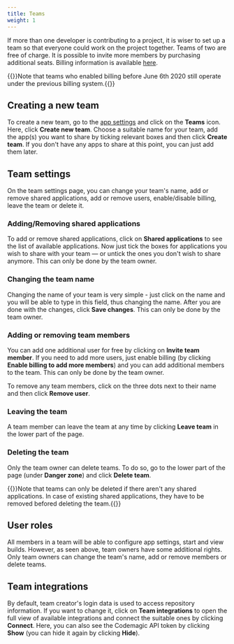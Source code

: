 ```yaml
---
title: Teams
weight: 1
---
```


If more than one developer is contributing to a project, it is wiser to set up a team so that everyone could work on the project together. Teams of two are free of charge. It is possible to invite more members by purchasing additional seats. Billing information is available [here](https://codemagic.io/pricing/).

{{<notebox>}}Note that teams who enabled billing before June 6th 2020 still operate under the previous billing system.{{</notebox>}}


## Creating a new team

To create a new team, go to the [app settings](`https://codemagic.io/apps`) and click on the **Teams** icon. Here, click **Create new team**. Choose a suitable name for your team, add the app(s) you want to share by ticking relevant boxes and then click **Create team**. If you don't have any apps to share at this point, you can just add them later.

## Team settings

On the team settings page, you can change your team's name, add or remove shared applications, add or remove users, <!---change user roles, -->enable/disable billing, leave the team or delete it.

### Adding/Removing shared applications

To add or remove shared applications, click on **Shared applications** to see the list of available applications. Now just tick the boxes for applications you wish to share with your team — or untick the ones you don't wish to share anymore. This can only be done by the team owner.

### Changing the team name

Changing the name of your team is very simple - just click on the name and you will be able to type in this field, thus changing the name. After you are done with the changes, click **Save changes**. This can only be done by the team owner.

### Adding or removing team members

You can add one additional user for free by clicking on **Invite team member**. If you need to add more users, just enable billing (by clicking **Enable billing to add more members**) and you can add additional members to the team. This can only be done by the team owner.

To remove any team members, click on the three dots next to their name and then click **Remove user**.

### Leaving the team

A team member can leave the team at any time by clicking **Leave team** in the lower part of the page. <!---If a team owner wants to leave the team, they first have to transfer the ownership to another member.-->

### Deleting the team

Only the team owner can delete teams. To do so, go to the lower part of the page (under **Danger zone**) and click **Delete team**.

{{<notebox>}}Note that teams can only be deleted if there aren't any shared applications. In case of existing shared applications, they have to be removed befored deleting the team.{{</notebox>}}

## User roles

All members in a team will be able to configure app settings, start and view builds. However, as seen above, team owners have some additional rights. Only team owners can change the team's name, add or remove members <!---or change their roles,--> or delete teams.

## Team integrations

By default, team creator's login data is used to access repository information. If you want to change it, click on **Team integrations** to open the full view of available integrations and connect the suitable ones by clicking **Connect**. Here, you can also see the Codemagic API token by clicking **Show** (you can hide it again by clicking **Hide**).
